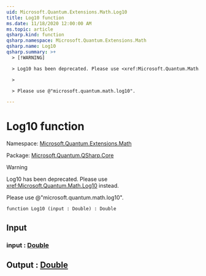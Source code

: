 ```yaml
---
uid: Microsoft.Quantum.Extensions.Math.Log10
title: Log10 function
ms.date: 11/18/2020 12:00:00 AM
ms.topic: article
qsharp.kind: function
qsharp.namespace: Microsoft.Quantum.Extensions.Math
qsharp.name: Log10
qsharp.summary: >+
  > [!WARNING]

  > Log10 has been deprecated. Please use <xref:Microsoft.Quantum.Math.Log10> instead.

  >

  > Please use @"microsoft.quantum.math.log10".

---
```


# Log10 function

Namespace: [Microsoft.Quantum.Extensions.Math](xref:Microsoft.Quantum.Extensions.Math)

Package: [Microsoft.Quantum.QSharp.Core](https://nuget.org/packages/Microsoft.Quantum.QSharp.Core)


> [!WARNING]
> Log10 has been deprecated. Please use <xref:Microsoft.Quantum.Math.Log10> instead.
>
> Please use @"microsoft.quantum.math.log10".



```qsharp
function Log10 (input : Double) : Double
```


## Input

### input : [Double](xref:microsoft.quantum.lang-ref.double)





## Output : [Double](xref:microsoft.quantum.lang-ref.double)

